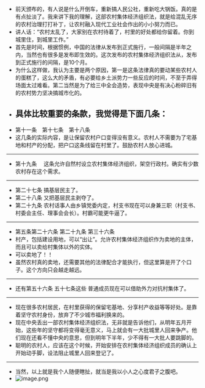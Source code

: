 - 前天颁布的，有人说是什么开倒车，重新搞人民公社，重新吃大锅饭。真的是有点扯淡了。我来讲下我的理解，这部农村集体经济组织法，就是给混乱无序的农村治理打打补丁，让农村融入现代工业社会作出的小小努力而已。
- 讲人话：“农村太乱了，大家别在农村待着了，村里的好处都给你留着。你到城里住，到城里工作。”
- 首先是时间，根据惯例，中国的法律从发布到正式施行，一般间隔是半年之内，当然也有很多是发布即生效的。这次发布的农村集体经济组织法从，发布到正式施行的间隔，是10个月。
- 为什么这样做，我认为主要是两个原因，第一是这条法律真的要动某些农村人的蛋糕了，这么大的矛盾，有必要给乡土派势力一些反应的时间，不至于弄得场面太过难看。第二当然是为了给三中全会造势，表现中央是有决心粉碎旧有的农村势力坚决搞城市化的。
- 具体比较重要的条款，我觉得是下面几条：
  -------------------------------------------------------
- 第十一条　第十七条　第十八条
- 这几条的实际内容，是让保留农村户口变得没有意义。农村人不需要为了宅基地和村产的分配，把户口这条线留在村里了。鼓励农村人放心进城。
- -------------------------------------------------------
- 第十九条　
  这条允许自然村设立农村集体经济组织，架空行政村。确实有少数农村存在这个需求。
- -------------------------------------------------------
- 第二十七条
  搞基层民主了。
- 第二十八条
  又把基层民主剥夺了。
- 第二十九条
  农村话事人由乡镇党委内定，村支书现在可以身兼三职（村支书、村委会主任、理事会会长）。村霸可能更牛逼了。
- -------------------------------------------------------
- 第五条第二十六条 第二十九条 第三十六条
- 村产，包括建设用地，可以“出让”。允许农村集体经济组织作为卖地的主体，而且可以卖给村集体以外的实体。
- 可以卖地了！！
- 虽然农村真的卖地，还需要其他的法律配合才能执行，但这里算是开了个口子。这个方向只会越走越远。
- -------------------------------------------------------
- 还有第五十六条 五十七条这些
  普通成员现在可以借助外力对抗村集体了。
- -------------------------------------------------------
- 现在很多农村居民，在村里获得的保留宅基地、分享村产收益等等好处。是靠着坚守农村身份，放弃了不少城市福利换来的。
- 现在中央丢出一部农村集体经济组织法，无非就是告诉他们，从明年五月开始，这些年的坚守都将变得毫无意义，马上就会有一大批城里人回来争产。他们现在还看不懂中央的意思，但到明年下半年，少不得有一大批人要跳脚的。
- 聪明的农村人，应该在这个时候，开始安排在农村集体经济组织成员的确认上开始动手脚，设法阻止城里人回来登记了。
- -------------------------------------------------------
- 当然，以上就是我个人随便瞎扯，就当是我以小人之心度君子之腹吧。
- ![image.png](../assets/image_1733227715651_0.png)
